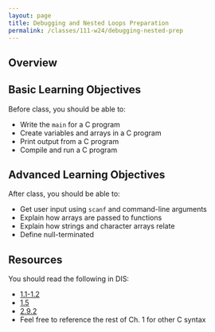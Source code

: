 ```yaml
---
layout: page
title: Debugging and Nested Loops Preparation
permalink: /classes/111-w24/debugging-nested-prep
---
```


## Overview


## Basic Learning Objectives
Before class, you should  be able to:
* Write the `main` for a C program
* Create variables and arrays in a C program
* Print output from a C program
* Compile and run a C program

## Advanced Learning Objectives
After class, you should be able to:
* Get user input using `scanf` and command-line arguments
* Explain how arrays are passed to functions
* Explain how strings and character arrays relate
* Define null-terminated


## Resources
You should read the following in DIS: 
* [1.1-1.2](https://diveintosystems.org/book/C1-C_intro/getting_started.html)
* [1.5](https://diveintosystems.org/book/C1-C_intro/arrays_strings.html)
* [2.9.2](https://diveintosystems.org/book/C2-C_depth/advanced_cmd_line_args.html)
* Feel free to reference the rest of Ch. 1 for other C syntax
